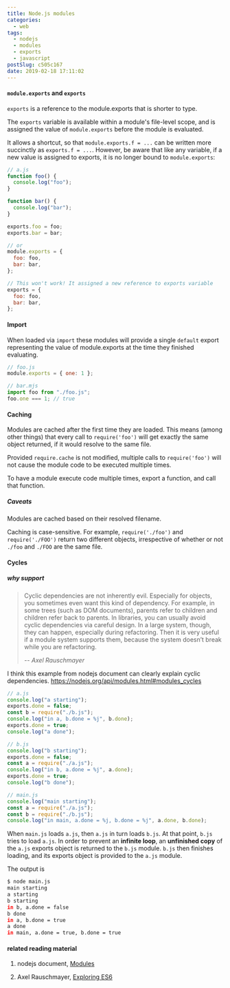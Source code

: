 ```yaml
---
title: Node.js modules
categories:
  - web
tags:
  - nodejs
  - modules
  - exports
  - javascript
postSlug: c505c167
date: 2019-02-18 17:11:02
---
```


#### `module.exports` and `exports`

`exports` is a reference to the module.exports that is shorter to type.

The `exports` variable is available within a module's file-level scope, and is assigned the value of `module.exports` before the module is evaluated.

It allows a shortcut, so that `module.exports.f = ...` can be written more succinctly as `exports.f = ...`. However, be aware that like any variable, if a new value is assigned to exports, it is no longer bound to `module.exports`:

```js
// a.js
function foo() {
  console.log("foo");
}

function bar() {
  console.log("bar");
}

exports.foo = foo;
exports.bar = bar;

// or
module.exports = {
  foo: foo,
  bar: bar,
};

// This won't work! It assigned a new reference to exports variable
exports = {
  foo: foo,
  bar: bar,
};
```

#### Import

When loaded via `import` these modules will provide a single `default` export representing the value of module.exports at the time they finished evaluating.

```js
// foo.js
module.exports = { one: 1 };

// bar.mjs
import foo from "./foo.js";
foo.one === 1; // true
```

#### Caching

Modules are cached after the first time they are loaded. This means (among other things) that every call to `require('foo')` will get exactly the same object returned, if it would resolve to the same file.

Provided `require.cache` is not modified, multiple calls to `require('foo')` will not cause the module code to be executed multiple times.

To have a module execute code multiple times, export a function, and call that function.

##### Caveats

Modules are cached based on their resolved filename.

Caching is case-sensitive. For example, `require('./foo')` and `require('./FOO')` return two different objects, irrespective of whether or not `./foo` and `./FOO` are the same file.

#### Cycles

##### why support

> Cyclic dependencies are not inherently evil. Especially for objects, you sometimes even want this kind of dependency. For example, in some trees (such as DOM documents), parents refer to children and children refer back to parents. In libraries, you can usually avoid cyclic dependencies via careful design. In a large system, though, they can happen, especially during refactoring. Then it is very useful if a module system supports them, because the system doesn’t break while you are refactoring.
>
> -- <cite>Axel Rauschmayer</cite>

I think this example from nodejs document can clearly explain cyclic dependencies. <https://nodejs.org/api/modules.html#modules_cycles>

```js
// a.js
console.log("a starting");
exports.done = false;
const b = require("./b.js");
console.log("in a, b.done = %j", b.done);
exports.done = true;
console.log("a done");

// b.js
console.log("b starting");
exports.done = false;
const a = require("./a.js");
console.log("in b, a.done = %j", a.done);
exports.done = true;
console.log("b done");

// main.js
console.log("main starting");
const a = require("./a.js");
const b = require("./b.js");
console.log("in main, a.done = %j, b.done = %j", a.done, b.done);
```

When `main.js` loads `a.js`, then `a.js` in turn loads `b.js`. At that point, `b.js` tries to load `a.js`. In order to prevent an **infinite loop**, an **unfinished copy** of the `a.js` exports object is returned to the `b.js` module. `b.js` then finishes loading, and its exports object is provided to the `a.js` module.

The output is

```bash
$ node main.js
main starting
a starting
b starting
in b, a.done = false
b done
in a, b.done = true
a done
in main, a.done = true, b.done = true
```

#### related reading material

1. nodejs document, [Modules](https://nodejs.org/api/modules.html)

2. Axel Rauschmayer, [Exploring ES6](http://exploringjs.com/es6/ch_modules.html)
